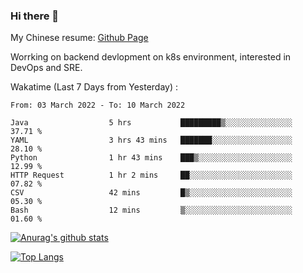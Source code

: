 ### Hi there 👋

My Chinese resume: [Github Page](https://spencercjh.github.io/resume/)

Worrking on backend devlopment on k8s environment, interested in DevOps and SRE.

Wakatime (Last 7 Days from Yesterday) :

<!--START_SECTION:waka-->

```text
From: 03 March 2022 - To: 10 March 2022

Java                  5 hrs           █████████▒░░░░░░░░░░░░░░░   37.71 %
YAML                  3 hrs 43 mins   ███████░░░░░░░░░░░░░░░░░░   28.10 %
Python                1 hr 43 mins    ███▒░░░░░░░░░░░░░░░░░░░░░   12.99 %
HTTP Request          1 hr 2 mins     ██░░░░░░░░░░░░░░░░░░░░░░░   07.82 %
CSV                   42 mins         █▒░░░░░░░░░░░░░░░░░░░░░░░   05.30 %
Bash                  12 mins         ▒░░░░░░░░░░░░░░░░░░░░░░░░   01.60 %
```

<!--END_SECTION:waka-->

[![Anurag's github stats](https://github-readme-stats.vercel.app/api?username=spencercjh&theme=tokyonight&show_icons=true)](https://github.com/anuraghazra/github-readme-stats)

[![Top Langs](https://github-readme-stats.vercel.app/api/top-langs/?username=spencercjh&layout=compact&theme=tokyonight)](https://github.com/anuraghazra/github-readme-stats)
